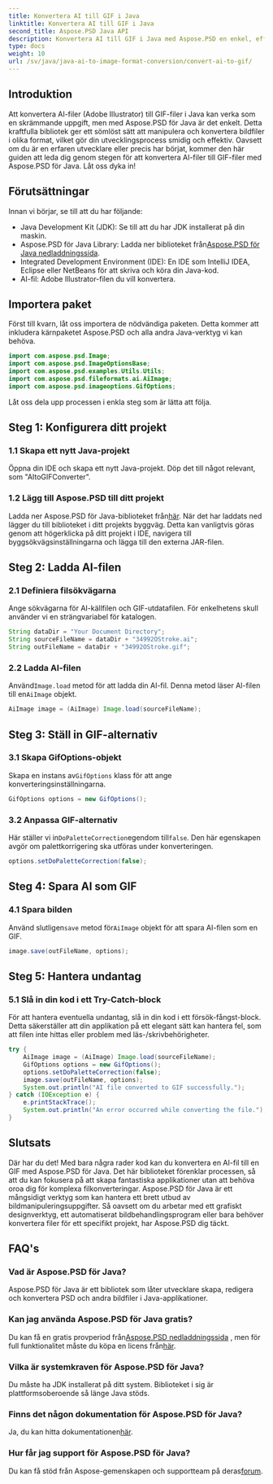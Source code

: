 ```yaml
---
title: Konvertera AI till GIF i Java
linktitle: Konvertera AI till GIF i Java
second_title: Aspose.PSD Java API
description: Konvertera AI till GIF i Java med Aspose.PSD en enkel, effektiv guide för utvecklare. Lär dig förutsättningar, steg och vanliga frågor för sömlös konvertering.
type: docs
weight: 10
url: /sv/java/java-ai-to-image-format-conversion/convert-ai-to-gif/
---
```

## Introduktion
Att konvertera AI-filer (Adobe Illustrator) till GIF-filer i Java kan verka som en skrämmande uppgift, men med Aspose.PSD för Java är det enkelt. Detta kraftfulla bibliotek ger ett sömlöst sätt att manipulera och konvertera bildfiler i olika format, vilket gör din utvecklingsprocess smidig och effektiv. Oavsett om du är en erfaren utvecklare eller precis har börjat, kommer den här guiden att leda dig genom stegen för att konvertera AI-filer till GIF-filer med Aspose.PSD för Java. Låt oss dyka in!
## Förutsättningar
Innan vi börjar, se till att du har följande:
- Java Development Kit (JDK): Se till att du har JDK installerat på din maskin.
-  Aspose.PSD för Java Library: Ladda ner biblioteket från[Aspose.PSD för Java nedladdningssida](https://releases.aspose.com/psd/java/).
- Integrated Development Environment (IDE): En IDE som IntelliJ IDEA, Eclipse eller NetBeans för att skriva och köra din Java-kod.
- AI-fil: Adobe Illustrator-filen du vill konvertera.
## Importera paket
Först till kvarn, låt oss importera de nödvändiga paketen. Detta kommer att inkludera kärnpaketet Aspose.PSD och alla andra Java-verktyg vi kan behöva.
```java
import com.aspose.psd.Image;
import com.aspose.psd.ImageOptionsBase;
import com.aspose.psd.examples.Utils.Utils;
import com.aspose.psd.fileformats.ai.AiImage;
import com.aspose.psd.imageoptions.GifOptions;
```
Låt oss dela upp processen i enkla steg som är lätta att följa.
## Steg 1: Konfigurera ditt projekt
### 1.1 Skapa ett nytt Java-projekt
Öppna din IDE och skapa ett nytt Java-projekt. Döp det till något relevant, som "AItoGIFConverter".
### 1.2 Lägg till Aspose.PSD till ditt projekt
 Ladda ner Aspose.PSD för Java-biblioteket från[här](https://releases.aspose.com/psd/java/). När det har laddats ned lägger du till biblioteket i ditt projekts byggväg. Detta kan vanligtvis göras genom att högerklicka på ditt projekt i IDE, navigera till byggsökvägsinställningarna och lägga till den externa JAR-filen.
## Steg 2: Ladda AI-filen
### 2.1 Definiera filsökvägarna
Ange sökvägarna för AI-källfilen och GIF-utdatafilen. För enkelhetens skull använder vi en strängvariabel för katalogen.
```java
String dataDir = "Your Document Directory";
String sourceFileName = dataDir + "34992OStroke.ai";
String outFileName = dataDir + "34992OStroke.gif";
```
### 2.2 Ladda AI-filen
 Använd`Image.load` metod för att ladda din AI-fil. Denna metod läser AI-filen till en`AiImage` objekt.
```java
AiImage image = (AiImage) Image.load(sourceFileName);
```
## Steg 3: Ställ in GIF-alternativ
### 3.1 Skapa GifOptions-objekt
 Skapa en instans av`GifOptions` klass för att ange konverteringsinställningarna.
```java
GifOptions options = new GifOptions();
```
### 3.2 Anpassa GIF-alternativ
 Här ställer vi in`DoPaletteCorrection`egendom till`false`. Den här egenskapen avgör om palettkorrigering ska utföras under konverteringen.
```java
options.setDoPaletteCorrection(false);
```
## Steg 4: Spara AI som GIF
### 4.1 Spara bilden
 Använd slutligen`save` metod för`AiImage` objekt för att spara AI-filen som en GIF.
```java
image.save(outFileName, options);
```
## Steg 5: Hantera undantag
### 5.1 Slå in din kod i ett Try-Catch-block
För att hantera eventuella undantag, slå in din kod i ett försök-fångst-block. Detta säkerställer att din applikation på ett elegant sätt kan hantera fel, som att filen inte hittas eller problem med läs-/skrivbehörigheter.
```java
try {
    AiImage image = (AiImage) Image.load(sourceFileName);
    GifOptions options = new GifOptions();
    options.setDoPaletteCorrection(false);
    image.save(outFileName, options);
    System.out.println("AI file converted to GIF successfully.");
} catch (IOException e) {
    e.printStackTrace();
    System.out.println("An error occurred while converting the file.");
}
```
## Slutsats
Där har du det! Med bara några rader kod kan du konvertera en AI-fil till en GIF med Aspose.PSD för Java. Det här biblioteket förenklar processen, så att du kan fokusera på att skapa fantastiska applikationer utan att behöva oroa dig för komplexa filkonverteringar. 
Aspose.PSD för Java är ett mångsidigt verktyg som kan hantera ett brett utbud av bildmanipuleringsuppgifter. Så oavsett om du arbetar med ett grafiskt designverktyg, ett automatiserat bildbehandlingsprogram eller bara behöver konvertera filer för ett specifikt projekt, har Aspose.PSD dig täckt.
## FAQ's
### Vad är Aspose.PSD för Java?
Aspose.PSD för Java är ett bibliotek som låter utvecklare skapa, redigera och konvertera PSD och andra bildfiler i Java-applikationer.
### Kan jag använda Aspose.PSD för Java gratis?
 Du kan få en gratis provperiod från[Aspose.PSD nedladdningssida](https://releases.aspose.com/) , men för full funktionalitet måste du köpa en licens från[här](https://purchase.aspose.com/buy).
### Vilka är systemkraven för Aspose.PSD för Java?
Du måste ha JDK installerat på ditt system. Biblioteket i sig är plattformsoberoende så länge Java stöds.
### Finns det någon dokumentation för Aspose.PSD för Java?
 Ja, du kan hitta dokumentationen[här](https://reference.aspose.com/psd/java/).
### Hur får jag support för Aspose.PSD för Java?
Du kan få stöd från Aspose-gemenskapen och supportteam på deras[forum](https://forum.aspose.com/c/psd/34).